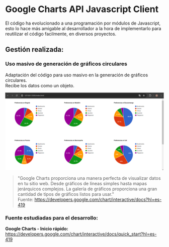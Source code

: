 # Google Charts API Javascript Client

El código ha evolucionado a una programación por módulos de Javascript, 
esto lo hace más amigable al desarrollador a la hora de implementarlo para
reutilizar el código facilmente, en diversos proyectos.

## Gestión realizada:

### Uso masivo de generación de gráficos circulares
Adaptación del código para uso masivo en la generación de gráficos circulares.  
Recibe los datos como un objeto. 

![alt text](./images/image.png)

> "Google Charts proporciona una manera perfecta de visualizar datos en tu sitio web.
> Desde gráficos de líneas simples hasta mapas jerárquicos complejos. La galería de
> gráficos proporciona una gran cantidad de tipos de gráficos listos para usar."  
> Fuente: https://developers.google.com/chart/interactive/docs?hl=es-419

### Fuente estudiadas para el desarrollo:  
<b>Google Charts - Inicio rápido:</b>  
https://developers.google.com/chart/interactive/docs/quick_start?hl=es-419
